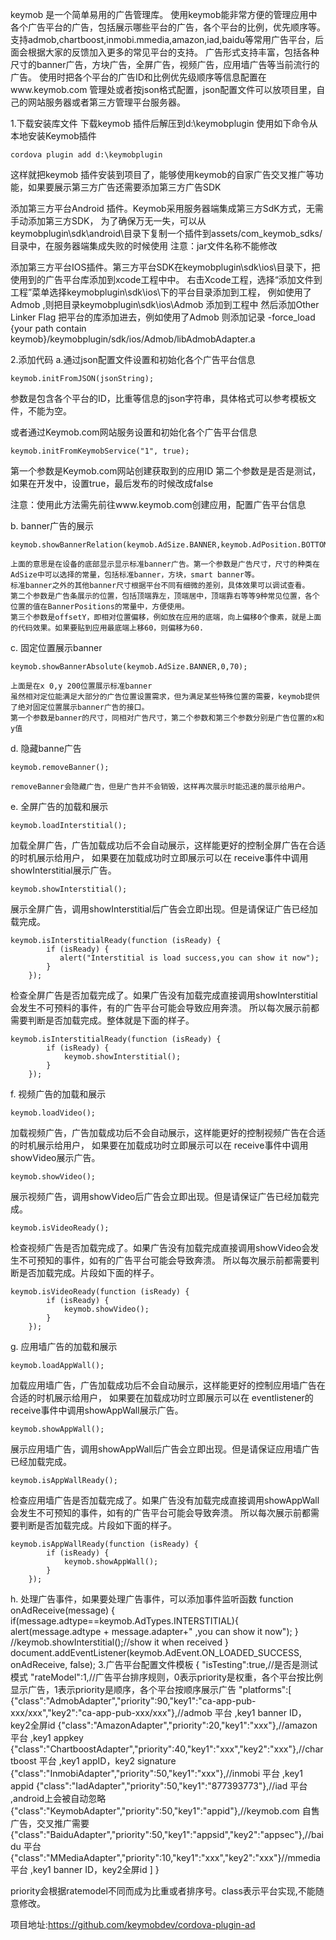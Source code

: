 keymob 是一个简单易用的广告管理库。
使用keymob能非常方便的管理应用中各个广告平台的广告，包括展示哪些平台的广告，各个平台的比例，优先顺序等。
支持admob,chartboost,inmobi.mmedia,amazon,iad,baidu等常用广告平台，后面会根据大家的反馈加入更多的常见平台的支持。
广告形式支持丰富，包括各种尺寸的banner广告，方块广告，全屏广告，视频广告，应用墙广告等当前流行的广告。
使用时把各个平台的广告ID和比例优先级顺序等信息配置在www.keymob.com 管理处或者按json格式配置，json配置文件可以放项目里，自己的网站服务器或者第三方管理平台服务器。



1.下载安装库文件
   下载keymob 插件后解压到d:\keymobplugin
   使用如下命令从本地安装Keymob插件

	cordova plugin add d:\keymobplugin
   
   这样就把keymob 插件安装到项目了，能够使用keymob的自家广告交叉推广等功能，如果要展示第三方广告还需要添加第三方广告SDK
   
   添加第三方平台Android 插件。Keymob采用服务器端集成第三方SdK方式，无需手动添加第三方SDK，
   为了确保万无一失，可以从keymobplugin\sdk\android\目录下复制一个插件到assets/com_keymob_sdks/目录中，在服务器端集成失败的时候使用
   注意：jar文件名称不能修改

   添加第三方平台IOS插件。第三方平台SDK在keymobplugin\sdk\ios\目录下，把使用到的广告平台库添加到xcode工程中中。
   右击Xcode工程，选择“添加文件到工程”菜单选择keymobplugin\sdk\ios\下的平台目录添加到工程，
   例如使用了Admob ,则把目录keymobplugin\sdk\ios\Admob 添加到工程中
   然后添加Other Linker Flag 把平台的库添加进去，例如使用了Admob 则添加记录
   -force_load {your path contain keymob}/keymobplugin/sdk/ios/Admob/libAdmobAdapter.a

2.添加代码
 a.通过json配置文件设置和初始化各个广告平台信息

	keymob.initFromJSON(jsonString);

   参数是包含各个平台的ID，比重等信息的json字符串，具体格式可以参考模板文件，不能为空。

   或者通过Keymob.com网站服务设置和初始化各个广告平台信息

	keymob.initFromKeymobService("1", true);

   
   第一个参数是Keymob.com网站创建获取到的应用ID
   第二个参数是是否是测试，如果在开发中，设置true，最后发布的时候改成false

   注意：使用此方法需先前往www.keymob.com创建应用，配置广告平台信息

 b. banner广告的展示 

	keymob.showBannerRelation(keymob.AdSize.BANNER,keymob.AdPosition.BOTTOM_CENTER,0);

    上面的意思是在设备的底部显示显示标准banner广告。第一个参数是广告尺寸，尺寸的种类在AdSize中可以选择的常量，包括标准banner，方块，smart banner等。
    标准banner之外的其他banner尺寸根据平台不同有细微的差别，具体效果可以调试查看。
    第二个参数是广告条展示的位置，包括顶端靠左，顶端居中，顶端靠右等等9种常见位置，各个位置的值在BannerPositions的常量中，方便使用。
    第三个参数是offsetY，即相对位置偏移，例如放在应用的底端，向上偏移0个像素，就是上面的代码效果。如果要贴到应用最底端上移60，则偏移为60.
 
 c. 固定位置展示banner
	
	keymob.showBannerAbsolute(keymob.AdSize.BANNER,0,70);

    上面是在x 0,y 200位置展示标准banner
    虽然相对定位能满足大部分的广告位置设置需求，但为满足某些特殊位置的需要，keymob提供了绝对固定位置展示banner广告的接口。
    第一个参数是banner的尺寸，同相对广告尺寸，第二个参数和第三个参数分别是广告位置的x和y值

 d. 隐藏banne广告
	
	keymob.removeBanner();

    removeBanner会隐藏广告，但是广告并不会销毁，这样再次展示时能迅速的展示给用户。
    
 e. 全屏广告的加载和展示

	keymob.loadInterstitial();

   加载全屏广告，广告加载成功后不会自动展示，这样能更好的控制全屏广告在合适的时机展示给用户，
   如果要在加载成功时立即展示可以在 receive事件中调用showInterstitial展示广告。

	keymob.showInterstitial();

   展示全屏广告，调用showInterstitial后广告会立即出现。但是请保证广告已经加载完成。

	keymob.isInterstitialReady(function (isReady) {
            if (isReady) {
               alert("Interstitial is load success,you can show it now");
            }
        });

   检查全屏广告是否加载完成了。如果广告没有加载完成直接调用showInterstitial会发生不可预料的事件，有的广告平台可能会导致应用奔溃。
   所以每次展示前都需要判断是否加载完成。整体就是下面的样子。

   	keymob.isInterstitialReady(function (isReady) {
            if (isReady) {
                keymob.showInterstitial();
            }
        });

f. 视频广告的加载和展示

	keymob.loadVideo();

   加载视频广告，广告加载成功后不会自动展示，这样能更好的控制视频广告在合适的时机展示给用户，
   如果要在加载成功时立即展示可以在 receive事件中调用showVideo展示广告。

	keymob.showVideo();

   展示视频广告，调用showVideo后广告会立即出现。但是请保证广告已经加载完成。

	keymob.isVideoReady();

   检查视频广告是否加载完成了。如果广告没有加载完成直接调用showVideo会发生不可预知的事件，如有的广告平台可能会导致奔溃。
   所以每次展示前都需要判断是否加载完成。片段如下面的样子。

	keymob.isVideoReady(function (isReady) {
            if (isReady) {
                keymob.showVideo();
            }
        });

g. 应用墙广告的加载和展示

	keymob.loadAppWall();

   加载应用墙广告，广告加载成功后不会自动展示，这样能更好的控制应用墙广告在合适的时机展示给用户，
   如果要在加载成功时立即展示可以在 eventlistener的 receive事件中调用showAppWall展示广告。

	keymob.showAppWall();

   展示应用墙广告，调用showAppWall后广告会立即出现。但是请保证应用墙广告已经加载完成。

	keymob.isAppWallReady();

   检查应用墙广告是否加载完成了。如果广告没有加载完成直接调用showAppWall会发生不可预知的事件，如有的广告平台可能会导致奔溃。
   所以每次展示前都需要判断是否加载完成。片段如下面的样子。

   	keymob.isAppWallReady(function (isReady) {
            if (isReady) {
                keymob.showAppWall();
            }
        });
h. 处理广告事件，如果要处理广告事件，可以添加事件监听函数
    function onAdReceive(message) {
        if(message.adtype==keymob.AdTypes.INTERSTITIAL){
            alert(message.adtype + message.adapter+" ,you can show it now");
        }
        //keymob.showInterstitial();//show it when received
    }
 document.addEventListener(keymob.AdEvent.ON_LOADED_SUCCESS, onAdReceive, false);
3.广告平台配置文件模板
	{
		"isTesting":true,//是否是测试模式
		"rateModel":1,//广告平台排序规则，0表示priority是权重，各个平台按比例显示广告，1表示priority是顺序，各个平台按顺序展示广告
		"platforms":[
		{"class":"AdmobAdapter","priority":90,"key1":"ca-app-pub-xxx/xxx","key2":"ca-app-pub-xxx/xxx"},//admob 平台 ,key1 banner ID，key2全屏id
		{"class":"AmazonAdapter","priority":20,"key1":"xxx"},//amazon 平台 ,key1 appkey
		{"class":"ChartboostAdapter","priority":40,"key1":"xxx","key2":"xxx"},//chartboost 平台 ,key1 appID，key2 signature
		{"class":"InmobiAdapter","priority":50,"key1":"xxx"},//inmobi 平台 ,key1 appid 
		{"class":"IadAdapter","priority":50,"key1":"877393773"},//iad 平台 ,android上会被自动忽略
		{"class":"KeymobAdapter","priority":50,"key1":"appid"},//keymob.com 自售广告，交叉推广需要
		{"class":"BaiduAdapter","priority":50,"key1":"appsid","key2":"appsec"},//baidu 平台 
		{"class":"MMediaAdapter","priority":10,"key1":"xxx","key2":"xxx"}//mmedia 平台 ,key1 banner ID，key2全屏id
		]
	}

priority会根据ratemodel不同而成为比重或者排序号。class表示平台实现,不能随意修改。

项目地址:https://github.com/keymobdev/cordova-plugin-ad